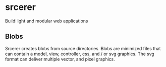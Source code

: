 # srcerer
Build light and modular web applications

## Blobs
Srcerer creates blobs from source directories. Blobs are minimized files that can contain a model, view, controller, css, and / or svg graphics. The svg format can deliver multiple vector, and pixel graphics.
